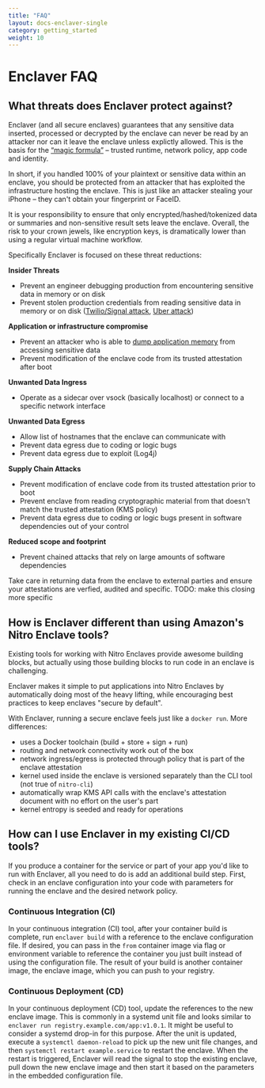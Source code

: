 ```yaml
---
title: "FAQ"
layout: docs-enclaver-single
category: getting_started
weight: 10
---
```


# Enclaver FAQ

## What threats does Enclaver protect against?

Enclaver (and all secure enclaves) guarantees that any sensitive data inserted, processed or decrypted by the enclave can never be read by an attacker nor can it leave the enclave unless explictly allowed. This is the basis for the [“magic formula”](https://edgebit.io/blog/introducing-edgebit/#the-magic-formula) – trusted runtime, network policy, app code and identity.

In short, if you handled 100% of your plaintext or sensitive data within an enclave, you should be protected from an attacker that has exploited the infrastructure hosting the enclave. This is just like an attacker stealing your iPhone – they can't obtain your fingerprint or FaceID.

It is your responsibility to ensure that only encrypted/hashed/tokenized data or summaries and non-sensitive result sets leave the enclave. Overall, the risk to your crown jewels, like encryption keys, is dramatically lower than using a regular virtual machine workflow.

Specifically Enclaver is focused on these threat reductions:

**Insider Threats**
- Prevent an engineer debugging production from encountering sensitive data in memory or on disk
- Prevent stolen production credentials from reading sensitive data in memory or on disk ([Twilio/Signal attack][twilio], [Uber attack][uber])

**Application or infrastructure compromise**
- Prevent an attacker who is able to [dump application memory][heartbleed] from accessing sensitive data
- Prevent modification of the enclave code from its trusted attestation after boot

**Unwanted Data Ingress**
- Operate as a sidecar over vsock (basically localhost) or connect to a specific network interface

**Unwanted Data Egress**
- Allow list of hostnames that the enclave can communicate with
- Prevent data egress due to coding or logic bugs
- Prevent data egress due to exploit (Log4j)

**Supply Chain Attacks**
- Prevent modification of enclave code from its trusted attestation prior to boot
- Prevent enclave from reading cryptographic material from that doesn't match the trusted attestation (KMS policy)
- Prevent data egress due to coding or logic bugs present in software dependencies out of your control

**Reduced scope and footprint**
- Prevent chained attacks that rely on large amounts of software dependencies

Take care in returning data from the enclave to external parties and ensure your attestations are verfied, audited and specific.
TODO: make this closing more specific

[twilio]: https://edgebit.io/blog/threatvector-twilio-signal/
[uber]: https://edgebit.io/blog/threatvector-uber/
[heartbleed]: https://heartbleed.com/

## How is Enclaver different than using Amazon's Nitro Enclave tools?

Existing tools for working with Nitro Enclaves provide awesome building blocks, but actually using those building blocks to run code in an enclave is challenging.

Enclaver makes it simple to put applications into Nitro Enclaves by automatically doing most of the heavy lifting, while encouraging best practices to keep enclaves "secure by default".

With Enclaver, running a secure enclave feels just like a `docker run`. More differences:

 - uses a Docker toolchain (build + store + sign + run)
 - routing and network connectivity work out of the box
 - network ingress/egress is protected through policy that is part of the enclave attestation
 - kernel used inside the enclave is versioned separately than the CLI tool (not true of `nitro-cli`)
 - automatically wrap KMS API calls with the enclave's attestation document with no effort on the user's part
 - kernel entropy is seeded and ready for operations

## How can I use Enclaver in my existing CI/CD tools?

If you produce a container for the service or part of your app you'd like to run with Enclaver, all you need to do is add an additional build step. First, check in an enclave configuration into your code with parameters for running the enclave and the desired network policy.

### Continuous Integration (CI)

In your continuous integration (CI) tool, after your container build is complete, run `enclaver build` with a reference to the enclave configuration file. If desired, you can pass in the `from` container image via flag or environment variable to reference the container you just built instead of using the configuration file. The result of your build is another container image, the enclave image, which you can push to your registry.

### Continuous Deployment (CD)

In your continuous deployment (CD) tool, update the references to the new enclave image. This is commonly in a systemd unit file and looks similar to `enclaver run registry.example.com/app:v1.0.1`. It might be useful to consider a systemd drop-in for this purpose. After the unit is updated, execute a `systemctl daemon-reload` to pick up the new unit file changes, and then `systemctl restart example.service` to restart the enclave. When the restart is triggered, Enclaver will read the signal to stop the existing enclave, pull down the new enclave image and then start it based on the parameters in the embedded configuration file.